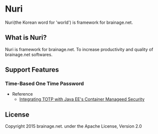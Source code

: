 # Nuri

Nuri(the Korean word for 'world') is framework for brainage.net.

## What is Nuri?

Nuri is framework for brainage.net. To increase productivity and quality of brainage.net softwares.

## Support Features

### Time-Based One Time Password

  * Reference
    - [Integrating TOTP with Java EE's Container Manageed Security](https://oneminutedistraction.wordpress.com/2014/02/14/integrating-totp-with-java-ees-container-managed-security/)

## License

Copyright 2015 brainage.net. under the Apache License, Version 2.0

